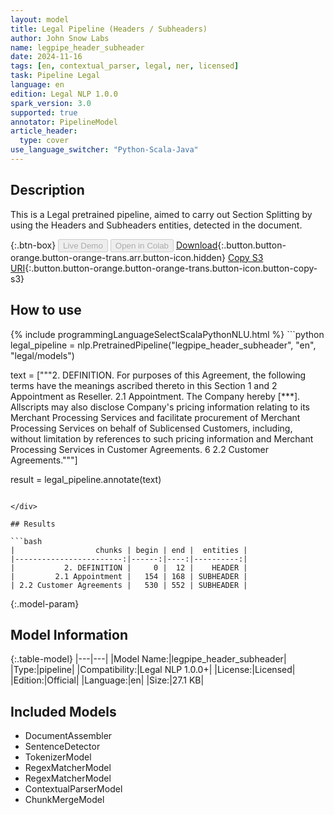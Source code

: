 ```yaml
---
layout: model
title: Legal Pipeline (Headers / Subheaders)
author: John Snow Labs
name: legpipe_header_subheader
date: 2024-11-16
tags: [en, contextual_parser, legal, ner, licensed]
task: Pipeline Legal
language: en
edition: Legal NLP 1.0.0
spark_version: 3.0
supported: true
annotator: PipelineModel
article_header:
  type: cover
use_language_switcher: "Python-Scala-Java"
---
```


## Description

This is a Legal pretrained pipeline, aimed to carry out Section Splitting by using the Headers and Subheaders entities, detected in the document.

{:.btn-box}
<button class="button button-orange" disabled>Live Demo</button>
<button class="button button-orange" disabled>Open in Colab</button>
[Download](https://s3.amazonaws.com/auxdata.johnsnowlabs.com/legal/models/legpipe_header_subheader_en_1.0.0_3.0_1731728805741.zip){:.button.button-orange.button-orange-trans.arr.button-icon.hidden}
[Copy S3 URI](s3://auxdata.johnsnowlabs.com/legal/models/legpipe_header_subheader_en_1.0.0_3.0_1731728805741.zip){:.button.button-orange.button-orange-trans.button-icon.button-copy-s3}

## How to use



<div class="tabs-box" markdown="1">
{% include programmingLanguageSelectScalaPythonNLU.html %}
```python
legal_pipeline = nlp.PretrainedPipeline("legpipe_header_subheader", "en", "legal/models")

text = ["""2. DEFINITION. 
For purposes of this Agreement, the following terms have the meanings ascribed thereto in this Section 1 and 2 Appointment as Reseller.
2.1 Appointment. 
The Company hereby [***]. Allscripts may also disclose Company's pricing information relating to its Merchant Processing Services and facilitate procurement of Merchant Processing Services on behalf of Sublicensed Customers, including, without limitation by references to such pricing information and Merchant Processing Services in Customer Agreements. 6
2.2 Customer Agreements."""]

result = legal_pipeline.annotate(text)
```

</div>

## Results

```bash
|                  chunks | begin | end |  entities |
|------------------------:|------:|----:|----------:|
|           2. DEFINITION |     0 |  12 |    HEADER |
|         2.1 Appointment |   154 | 168 | SUBHEADER |
| 2.2 Customer Agreements |   530 | 552 | SUBHEADER |
```

{:.model-param}
## Model Information

{:.table-model}
|---|---|
|Model Name:|legpipe_header_subheader|
|Type:|pipeline|
|Compatibility:|Legal NLP 1.0.0+|
|License:|Licensed|
|Edition:|Official|
|Language:|en|
|Size:|27.1 KB|

## Included Models

- DocumentAssembler
- SentenceDetector
- TokenizerModel
- RegexMatcherModel
- RegexMatcherModel
- ContextualParserModel
- ChunkMergeModel